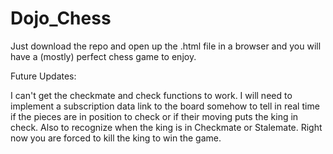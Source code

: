 # Dojo_Chess

Just download the repo and open up the .html file in a browser and you will have a (mostly) perfect chess game to enjoy.

Future Updates:

I can't get the checkmate and check functions to work. I will need to implement a subscription data link to the board somehow to tell in real time if the pieces are in position to check or if their moving puts the king in check. Also to recognize when the king is in Checkmate or Stalemate. Right now you are forced to kill the king to win the game.
